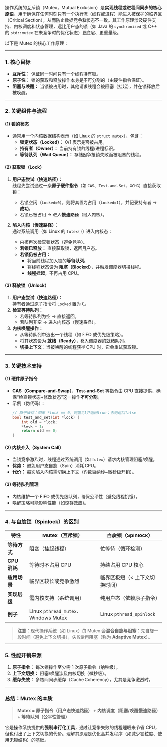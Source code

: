 操作系统的互斥锁（Mutex，Mutual Exclusion）是**实现线程或进程间同步的核心原语**，用于确保在任何时刻只有一个执行流（线程或进程）能进入被保护的临界区（Critical Section），从而防止数据竞争和状态不一致。其工作原理涉及硬件支持、内核调度和状态管理，远比用户态的锁（如 Java 的 `synchronized` 或 C++ 的 `std::mutex` 在未竞争时的优化状态）更底层、更重量级。

以下是 Mutex 的核心工作原理：

---

### **1. 核心目标**
   - **互斥性：** 保证同一时间只有一个线程持有锁。
   - **原子性：** 锁的获取和释放操作本身是不可分割的（由硬件指令保证）。
   - **阻塞与唤醒：** 当锁被占用时，其他请求线程会被阻塞（挂起），并在锁释放后被唤醒。

---

### **2. 关键组件与流程**

#### **(1) 锁的状态**
   - 通常用一个内核数据结构表示（如 Linux 的 `struct mutex`），包含：
     - **锁定状态（Locked）：** 0/1 表示是否被占用。
     - **持有者（Owner）：** 当前持有锁的线程/进程标识。
     - **等待队列（Wait Queue）：** 存储因争抢锁失败而被阻塞的线程。

#### **(2) 获取锁（Lock）**
   1. **用户态尝试（快速路径）：**  
      线程先尝试通过一条**原子硬件指令**（如 `CAS`、`Test-and-Set`、`XCHG`）直接获取锁：
      - 若锁空闲（`Locked=0`），则将其置为占用（`Locked=1`），并记录持有者 → **成功**。
      - 若锁已被占用 → 进入**慢速路径**（陷入内核）。
   
   2. **陷入内核（慢速路径）：**  
      通过系统调用（如 Linux 的 `futex()`）进入内核态：
      - 内核再次检查锁状态（避免竞争）。
      - **若锁已释放：** 直接获取锁，返回用户态。
      - **若锁仍被占用：**
        - 将当前线程加入锁的**等待队列**。
        - 将线程状态设为 **阻塞（Blocked）**，并触发调度器切换线程。
        - **线程挂起**，不再占用 CPU。

#### **(3) 释放锁（Unlock）**
   1. **用户态尝试（快速路径）：**  
      持有者通过原子指令将 `Locked` 置为 0。
   2. **检查等待队列：**  
      - 若等待队列为空 → 直接返回。
      - 若队列非空 → 进入内核态（慢速路径）。
   3. **内核唤醒操作：**  
      - 从等待队列中选出一个线程（如 FIFO 或优先级策略）。
      - 将其状态设为 **就绪（Ready）**，移入调度器的就绪队列。
      - **切换上下文**：当被唤醒的线程获得 CPU 时，它会重试获取锁。

---

### **3. 关键技术支持**
#### **(1) 硬件原子指令**
   - **CAS（Compare-and-Swap）**、**Test-and-Set** 等指令由 CPU 直接提供，确保“检查锁状态+修改状态”这一操作**不可分割**。
   - 示例（伪代码）：
     ```c
     // 原子操作：如果 *lock == 0，则置为1并返回true；否则返回false
     bool test_and_set(int *lock) {
         int old = *lock;
         *lock = 1;
         return old == 0;
     }
     ```

#### **(2) 内核介入（System Call）**
   - 当锁竞争激烈时，线程通过系统调用（如 `futex`）请求内核管理阻塞/唤醒。
   - **优势：** 避免用户态自旋（Spin）消耗 CPU。
   - **代价：** 每次陷入内核需切换上下文（约数百纳秒~微秒级开销）。

#### **(3) 等待队列管理**
   - 内核维护一个 FIFO 或优先级队列，确保公平性（避免线程饥饿）。
   - 唤醒策略可能影响性能（如惊群效应）。

---

### **4. 与自旋锁（Spinlock）的区别**
| **特性**       | **Mutex（互斥锁）**                     | **自旋锁（Spinlock）**               |
|----------------|----------------------------------------|--------------------------------------|
| **等待方式**   | 阻塞（挂起线程）                       | 忙等待（循环检测）                   |
| **CPU 消耗**   | 等待时不占用 CPU                       | 持续占用 CPU 核心                    |
| **适用场景**   | 临界区较长或竞争激烈                   | 临界区极短（< 上下文切换时间）       |
| **实现层级**   | 需内核支持（系统调用）                 | 纯用户态（依赖原子指令）             |
| **例子**       | Linux `pthread_mutex`、Windows Mutex   | Linux `pthread_spinlock`             |

> **注意**：现代操作系统（如 Linux）的 Mutex 会**混合自旋与阻塞**：先自旋一段时间（避免上下文切换），失败后再阻塞（称为 **Adaptive Mutex**）。

---

### **5. 性能开销来源**
1. **原子指令：** 每次锁操作至少需 1 次原子指令（纳秒级）。
2. **上下文切换：** 阻塞/唤醒涉及内核切换（微秒级）。
3. **缓存失效：** 多核间同步缓存（Cache Coherency），尤其是竞争激烈时。

---

### **总结：Mutex 的本质**
> **Mutex = 原子指令（用户态快速路径） + 内核调度（阻塞/唤醒慢速路径） + 等待队列（公平性管理）**

它是操作系统提供的**强制串行化工具**，通过让竞争失败的线程睡眠来节省 CPU，但也付出了上下文切换的代价。理解其原理是优化高并发程序（如减少锁粒度、使用无锁结构）的基础。